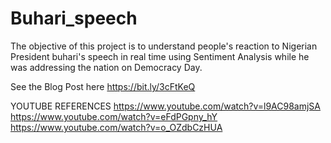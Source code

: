 # Buhari_speech
The objective of this project is to understand people's reaction to Nigerian President buhari's speech in real time using Sentiment Analysis while he was addressing the nation on Democracy Day.

See the Blog Post here https://bit.ly/3cFtKeQ



YOUTUBE REFERENCES
https://www.youtube.com/watch?v=l9AC98amjSA
https://www.youtube.com/watch?v=eFdPGpny_hY
https://www.youtube.com/watch?v=o_OZdbCzHUA

